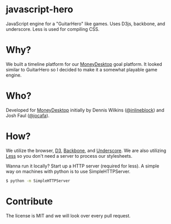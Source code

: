 javascript-hero
===============

JavaScript engine for a "GuitarHero" like games. Uses D3js, backbone, and underscore. Less is used for compiling CSS.


Why?
====
We built a timeline platform for our [MoneyDesktop](http://www.moneydesktop.com/) goal platform. It looked similar to GuitarHero so I decided to make it a somewhat playable game engine.

Who?
====
Developed for [MoneyDesktop](http://www.moneydesktop.com/) initially by Dennis Wilkins ([@inlineblock](https://github.com/inlineblock)) and Josh Faul ([@jocafa](https://github.com/jocafa)).

How?
====
We utilize the browser, [D3](http://d3js.org/), [Backbone](http://backbonejs.org/), and [Underscore](http://underscorejs.org/). We are also utilizing [Less](http://lesscss.org/) so you don't need a server to process our stylesheets.

Wanna run it locally? Start up a HTTP server (required for less). A simple way on machines with python is to use SimpleHTTPServer.

```bash
$ python -m SimpleHTTPServer
```


Contribute
===
The license is MIT and we will look over every pull request.
